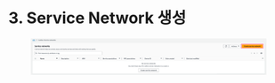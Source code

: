 # 3. Service Network 생성

<figure><img src="../.gitbook/assets/image.png" alt=""><figcaption></figcaption></figure>

